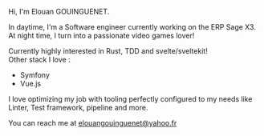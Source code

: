 Hi, I'm Elouan GOUINGUENET.

In daytime, I'm a Software engineer currently working on the ERP Sage X3.
At night time, I turn into a passionate video games lover!

Currently highly interested in Rust, TDD and svelte/sveltekit! <br/>
Other stack I love : 
- Symfony
- Vue.js

I love optimizing my job with tooling perfectly configured to my needs like Linter, Test framework, pipeline and more.

You can reach me at elouangouinguenet@yahoo.fr

<!---
- 👋 Hi, I’m @Skylli202
- 👀 I’m interested in ...
- 🌱 I’m currently learning ...
- 💞️ I’m looking to collaborate on ...
- 📫 How to reach me ...
--->

<!---
Skylli202/Skylli202 is a ✨ special ✨ repository because its `README.md` (this file) appears on your GitHub profile.
You can click the Preview link to take a look at your changes.
--->
